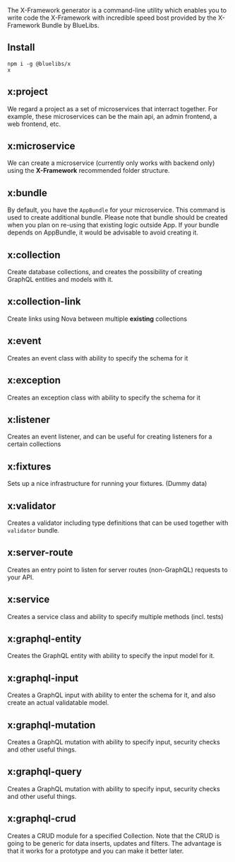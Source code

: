 The X-Framework generator is a command-line utility which enables you to write code the X-Framework with incredible speed bost provided by the X-Framework Bundle by BlueLibs.

## Install

```
npm i -g @bluelibs/x
x
```

## x:project

We regard a project as a set of microservices that interract together. For example, these microservices can be the main api, an admin frontend, a web frontend, etc.

## x:microservice

We can create a microservice (currently only works with backend only) using the **X-Framework** recommended folder structure.

## x:bundle

By default, you have the `AppBundle` for your microservice. This command is used to create additional bundle. Please note that bundle should be created when you plan on re-using that existing logic outside App. If your bundle depends on AppBundle, it would be advisable to avoid creating it.

## x:collection

Create database collections, and creates the possibility of creating GraphQL entities and models with it.

## x:collection-link

Create links using Nova between multiple **existing** collections

## x:event

Creates an event class with ability to specify the schema for it

## x:exception

Creates an exception class with ability to specify the schema for it

## x:listener

Creates an event listener, and can be useful for creating listeners for a certain collections

## x:fixtures

Sets up a nice infrastructure for running your fixtures. (Dummy data)

## x:validator

Creates a validator including type definitions that can be used together with `validator` bundle.

## x:server-route

Creates an entry point to listen for server routes (non-GraphQL) requests to your API.

## x:service

Creates a service class and ability to specify multiple methods (incl. tests)

## x:graphql-entity

Creates the GraphQL entity with ability to specify the input model for it.

## x:graphql-input

Creates a GraphQL input with ability to enter the schema for it, and also create an actual validatable model.

## x:graphql-mutation

Creates a GraphQL mutation with ability to specify input, security checks and other useful things.

## x:graphql-query

Creates a GraphQL mutation with ability to specify input, security checks and other useful things.

## x:graphql-crud

Creates a CRUD module for a specified Collection. Note that the CRUD is going to be generic for data inserts, updates and filters. The advantage is that it works for a prototype and you can make it better later.
